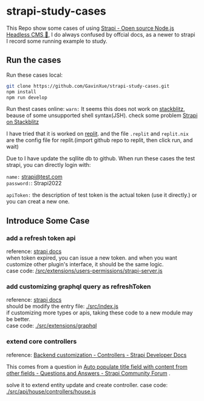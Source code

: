 # strapi-study-cases

This Repo show some cases of using [Strapi - Open source Node.js Headless CMS 🚀](https://strapi.io/), I do always confused by offcial docs, as a newer to strapi I record some running example to study.

## Run the cases

Run these cases local:

```sh
git clone https://github.com/GavinXue/strapi-study-cases.git
npm install
npm run develop
```

Run thest cases online: `warn:` It seems this does not work on [stackblitz](https://stackblitz.com/), beause of some unsupported shell syntax(JSH). check some problem [Strapi on Stackblitz](https://forum.strapi.io/t/strapi-on-stackblitz/16323)

I have tried that it is worked on [replit](https://replit.com/). and the file `.replit` and `replit.nix` are the config file for replit.(import github repo to replit, then click run, and wait)

Due to I have update the sqllite db to github. When run these cases the test strapi, you can directly login with:

`name:` strapi@test.com  
`password:`: Strapi2022

`apiToken:` the description of test token is the actual token (use it directly.) or you can creat a new one.

## Introduce Some Case

### add a refresh token api

reference: [strapi docs](https://docs.strapi.io/developer-docs/latest/development/plugins-extension.html#extending-a-plugin-s-interface)  
when token expired, you can issue a new token. and when you want customize other plugin's interface, it should be the same logic.  
case code: [/src/extensions/users-permissions/strapi-server.js](src/extensions/users-permissions/strapi-server.js)

### add customizing graphql query as refreshToken

reference: [strapi docs](https://docs.strapi.io/developer-docs/latest/plugins/graphql.html#customization)  
should be modify the entry file: [./src/index.js](src/index.js)  
if customizing more types or apis, taking these code to a new module may be better.  
case code: [./src/extensions/graphql](src/extensions/graphql/customizeExt.js)

### extend core controllers

reference: [Backend customization - Controllers - Strapi Developer Docs](https://docs.strapi.io/developer-docs/latest/development/backend-customization/controllers.html#extending-core-controllers)

This comes from a question in [Auto populate title field with content from other fields - Questions and Answers - Strapi Community Forum](https://forum.strapi.io/t/auto-populate-title-field-with-content-from-other-fields/17266/3) .

solve it to extend entity update and create controller. case code: [./src/api/house/controllers/house.js](src/api/house/controllers/house.js)

